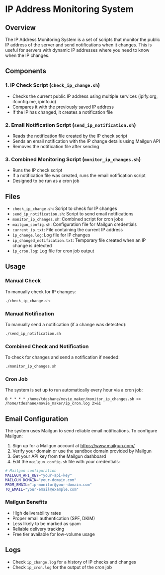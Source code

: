 # IP Address Monitoring System

## Overview
The IP Address Monitoring System is a set of scripts that monitor the public IP address of the server and send notifications when it changes. This is useful for servers with dynamic IP addresses where you need to know when the IP changes.

## Components

### 1. IP Check Script (`check_ip_change.sh`)
- Checks the current public IP address using multiple services (ipify.org, ifconfig.me, ipinfo.io)
- Compares it with the previously saved IP address
- If the IP has changed, it creates a notification file

### 2. Email Notification Script (`send_ip_notification.sh`)
- Reads the notification file created by the IP check script
- Sends an email notification with the IP change details using Mailgun API
- Removes the notification file after sending

### 3. Combined Monitoring Script (`monitor_ip_changes.sh`)
- Runs the IP check script
- If a notification file was created, runs the email notification script
- Designed to be run as a cron job

## Files
- `check_ip_change.sh`: Script to check for IP changes
- `send_ip_notification.sh`: Script to send email notifications
- `monitor_ip_changes.sh`: Combined script for cron jobs
- `mailgun_config.sh`: Configuration file for Mailgun credentials
- `current_ip.txt`: File containing the current IP address
- `ip_change.log`: Log file for IP changes
- `ip_changed_notification.txt`: Temporary file created when an IP change is detected
- `ip_cron.log`: Log file for cron job output

## Usage

### Manual Check
To manually check for IP changes:
```bash
./check_ip_change.sh
```

### Manual Notification
To manually send a notification (if a change was detected):
```bash
./send_ip_notification.sh
```

### Combined Check and Notification
To check for changes and send a notification if needed:
```bash
./monitor_ip_changes.sh
```

### Cron Job
The system is set up to run automatically every hour via a cron job:
```
0 * * * * /home/tdeshane/movie_maker/monitor_ip_changes.sh >> /home/tdeshane/movie_maker/ip_cron.log 2>&1
```

## Email Configuration
The system uses Mailgun to send reliable email notifications. To configure Mailgun:

1. Sign up for a Mailgun account at https://www.mailgun.com/
2. Verify your domain or use the sandbox domain provided by Mailgun
3. Get your API key from the Mailgun dashboard
4. Edit the `mailgun_config.sh` file with your credentials:

```bash
# Mailgun configuration
MAILGUN_API_KEY="your-api-key"
MAILGUN_DOMAIN="your-domain.com"
FROM_EMAIL="ip-monitor@your-domain.com"
TO_EMAIL="your-email@example.com"
```

### Mailgun Benefits
- High deliverability rates
- Proper email authentication (SPF, DKIM)
- Less likely to be marked as spam
- Reliable delivery tracking
- Free tier available for low-volume usage

## Logs
- Check `ip_change.log` for a history of IP checks and changes
- Check `ip_cron.log` for the output of the cron job 